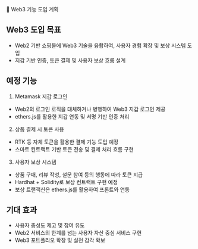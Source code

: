📄 Web3 기능 도입 계획

## Web3 도입 목표

- Web2 기반 쇼핑몰에 Web3 기술을 융합하여, 사용자 경험 확장 및 보상 시스템 도입
- 지갑 기반 인증, 토큰 결제 및 사용자 보상 흐름 설계

## 예정 기능

1. Metamask 지갑 로그인

- Web2의 로그인 로직을 대체하거나 병행하여 Web3 지갑 로그인 제공
- ethers.js를 활용한 지갑 연동 및 서명 기반 인증 처리

2. 상품 결제 시 토큰 사용

- RTK 등 자체 토큰을 활용한 결제 기능 도입 예정
- 스마트 컨트랙트 기반 토큰 전송 및 결제 처리 흐름 구현

3. 사용자 보상 시스템

- 상품 구매, 리뷰 작성, 설문 참여 등의 행동에 따라 토큰 지급
- Hardhat + Solidity로 보상 컨트랙트 구현 예정
- 보상 트랜잭션은 ethers.js를 활용하여 프론트와 연동

## 기대 효과

- 사용자 충성도 제고 및 참여 유도
- Web2 서비스의 한계를 넘는 사용자 자산 중심 서비스 구현
- Web3 포트폴리오 확장 및 실전 감각 확보
